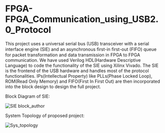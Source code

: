# FPGA-FPGA_Communication_using_USB2.0_Protocol
This project uses a universal serial bus (USB) transceiver with a serial interface engine (SIE) and an asynchronous ﬁrst-in ﬁrst-out (FIFO) queue for packet transformation and data transmission in FPGA to FPGA communication.
We have used Verilog HDL(Hardware Descriptive Language) to code the functionality of the SIE using Xilinx Vivado. The SIE is the frontend of the USB hardware and handles most of the protocol functionalities. IPs(Intellectual Property) like PLLs(Phase Locked Loop), ROM(Read Only Memory) and FIFO(First In First Out) are then incorporated into the block design to design the full project.




Block Diagram of SIE:

![SIE block_author](https://user-images.githubusercontent.com/85092975/130498154-3d4c2aa1-3ed3-4845-9ebb-9046b1c2193f.jpg)




System Topology of proposed project:

![Sys_topology](https://user-images.githubusercontent.com/85092975/130498968-0346a8e8-61cf-4d6a-8501-3459f3b7fea0.jpg)
